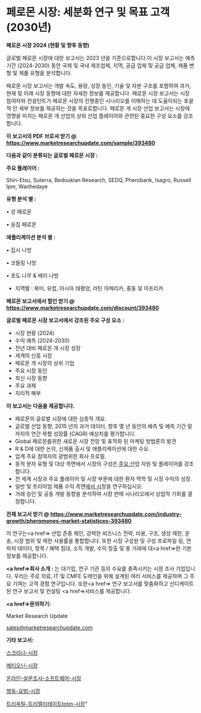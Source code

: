 # 페로몬 시장: 세분화 연구 및 목표 고객(2030년)

<strong>페로몬 시장 2024 (현황 및 향후 동향)</strong>

글로벌 페로몬 시장에 대한 보고서는 2023 년을 기준으로합니다.이 시장 보고서는 예측 기간 (2024-2030) 동안 국제 및 국내 제조업체, 지역, 공급 업체 및 공급 업체, 제품 변형 및 제품 유형을 분석합니다.

페로몬 시장 보고서는 개발 속도, 용량, 성장 동인, 기술 및 자본 구조를 포함하여 과거, 현재 및 미래 시장 동향에 대한 자세한 정보를 제공합니다. 페로몬 시장 보고서는 시장 참여자와 컨설턴트가 페로몬 시장의 진행중인 시나리오를 이해하는 데 도움이되는 포괄적 인 세부 정보를 제공하는 것을 목표로합니다. 페로몬 개 시장 산업 보고서는 시장에 영향을 미치는 페로몬 개 산업의 상위 산업 플레이어와 관련된 중요한 구성 요소를 강조합니다.



<strong>이 보고서의 PDF 브로셔 받기 @ <a href=https://www.marketresearchupdate.com/sample/393480>https://www.marketresearchupdate.com/sample/393480</a></strong>



<strong>다음과 같이 분류되는 글로벌 페로몬 시장 :</strong>



<strong>주요 플레이어 :</strong>

Shin-Etsu, Suterra, Bedoukian Research, SEDQ, Pherobank, Isagro, Russell Ipm, Wanhedaye



<strong>유형 분석 별 :</strong>

• 성 페로몬

• 응집 페로몬



<strong>애플리케이션 분석 별 :</strong>

• 집시 나방

• 코들링 나방

• 포도 나무 & 베리 나방

<ul>
  <li>지역별 : 북미, 유럽, 아시아 태평양, 라틴 아메리카, 중동 및 아프리카</li>
</ul>


<strong>페로몬 보고서에서 할인 받기 @ <a href=https://www.marketresearchupdate.com/discount/393480>https://www.marketresearchupdate.com/discount/393480</a></strong>



<strong>글로벌 페로몬 시장 보고서에서 강조된 주요 구성 요소 :</strong>
<ul>
  <li>시장 현황 (2024)</li>
  <li>수익 예측 (2024-2030)</li>
  <li>전년 대비 페로몬 개 시장 성장</li>
  <li>세계의 신흥 시장</li>
  <li>페로몬 개 시장의 상위 기업</li>
  <li>주요 시장 동인</li>
  <li>최신 시장 동향</li>
  <li>주요 과제</li>
  <li>지리적 해부</li>
</ul>


<strong>이 보고서는 다음을 제공합니다.</strong>
<ul>
  <li>페로몬의 글로벌 시장에 대한 심층적 개요.</li>
  <li>글로벌 산업 동향, 2015 년의 과거 데이터, 향후 몇 년 동안의 예측 및 예측 기간 말까지의 연간 복합 성장률 (CAGR) 예상치를 평가합니다.</li>
  <li>Global 페로몬를위한 새로운 시장 전망 및 표적화 된 마케팅 방법론의 발견</li>
  <li>R &amp; D에 대한 논의, 신제품 출시 및 애플리케이션에 대한 수요.</li>
  <li>업계 주요 참여자의 광범위한 회사 프로필.</li>
  <li>동적 분자 유형 및 대상 측면에서 시장의 구성은<a href=> 주요 산</a>업 자원 및 플레이어를 강조합니다.</li>
  <li>전 세계 시장과 주요 플레이어 및 시장 부문에 대한 환자 역학 및 시장 수익의 성장.</li>
  <li>일반 및 프리미엄 제품 수익 측면<a href=>에서 시</a>장을 연구하십시오.</li>
  <li>거래 승인 및 공동 개발 동향을 분석하여 시장 판매 시나리오에서 상업적 기회를 결정합니다.</li>
</ul>



<strong>전체 보고서 받기 @ <a href=https://www.marketresearchupdate.com/industry-growth/pheromones-market-statistices-393480>https://www.marketresearchupdate.com/industry-growth/pheromones-market-statistices-393480</a></strong>

이 연구는<a href=> 산업 존중</a> 체인, 강력한 비즈니스 전략, 비용, 구조, 생성 제한, 운송, 시장 범위 및 제한 사용률을 통합합니다. 또한 시장 구성원 및 구성 프로파일 링, 연락처 데이터, 항목 / 혜택 침대, 소득 개발, 수익 창출 및 총 거래에 대<a href=>한 기본 </a>정보를 제공합니다.



<strong><a href=>회사 소</a>개 :</strong>
는 대기업, 연구 기관 등의 수요를 충족시키는 시장 조사 기업입니다. 우리는 주로 의료, IT 및 CMFE 도메인을 위해 설계된 여러 서비스를 제공하며 그 주요 기여는 고객 경험 연구입니다. 또한<a href=> 연구 보</a>고서를 맞춤화하고 신디케이트 된 연구 보고서 및 컨설팅 <a href=>서비스</a>를 제공합니다.



<strong><a href=>문의하기:</a></strong>

Market Research Update

sales@marketresearchupdate.com



<strong>기타 보고서:</strong>

<a href=https://www.linkedin.com/pulse/스크리너-시장-현재-및-미래-성장-2029-market-matrix-musings-analysis/>스크리너-시장</a>

<a href=https://www.linkedin.com/pulse/메티오닌-시장-진입-전략-및-위험-평가2029년-trendsetters-talk-360-analysis-7gh7f/>메티오닌-시장</a>

<a href=https://www.linkedin.com/pulse/온라인-설문조사-소프트웨어-시장-동향-및-성장-전망-survey-savvy-insights-360-analysis-1zkyf/>온라인-설문조사-소프트웨어-시장</a>

<a href=https://www.linkedin.com/pulse/행동-요법-시장-현재-및-미래-성장-2030-survey-savvy-insights-360-analysis-k1hmf/>행동-요법-시장</a>

<a href=https://www.linkedin.com/pulse/트리옥틸-트리멜리테이트totm-시장-규모-및-성장-2023-market-matrix-musings-analysis-uc4if/>트리옥틸-트리멜리테이트totm-시장</a>"
